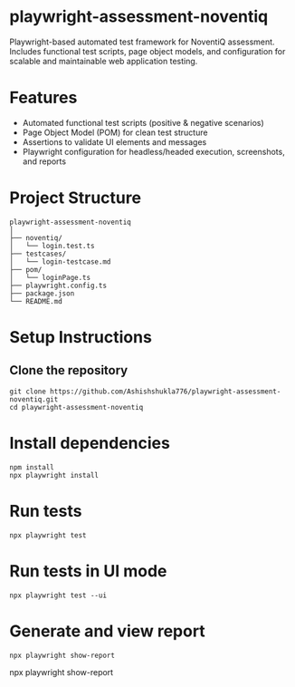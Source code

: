 # playwright-assessment-noventiq
Playwright-based automated test framework for NoventiQ assessment. Includes functional test scripts, page object models, and configuration for scalable and maintainable web application testing.

# Features
- Automated functional test scripts (positive & negative scenarios)
- Page Object Model (POM) for clean test structure
- Assertions to validate UI elements and messages
- Playwright configuration for headless/headed execution, screenshots, and reports

# Project Structure
```
playwright-assessment-noventiq
│
├── noventiq/               
│   └── login.test.ts
├── testcases/
│   └── login-testcase.md
├── pom/               
│   └── loginPage.ts
├── playwright.config.ts 
├── package.json
└── README.md
```
# Setup Instructions

## Clone the repository
```
git clone https://github.com/Ashishshukla776/playwright-assessment-noventiq.git
cd playwright-assessment-noventiq
```
# Install dependencies
```
npm install
npx playwright install
```
# Run tests
```
npx playwright test
```
# Run tests in UI mode
```
npx playwright test --ui
```
# Generate and view report
```
npx playwright show-report
```

npx playwright show-report

